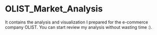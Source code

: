 # OLIST_Market_Analysis
It contains the analysis and visualization I prepared for the e-commerce company OLIST. You can start review my analysis without wasting time :).
